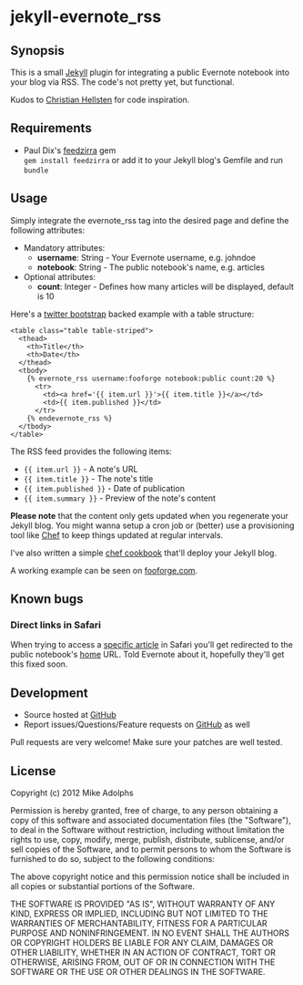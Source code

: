 # jekyll-evernote_rss

## Synopsis

This is a small [Jekyll](https://github.com/mojombo/jekyll) plugin for integrating a public Evernote notebook into your blog via RSS. The code's not pretty yet, but functional.

Kudos to [Christian Hellsten](https://github.com/christianhellsten) for code inspiration.

## Requirements

* Paul Dix's [feedzirra](https://github.com/pauldix/feedzirra) gem  
  `gem install feedzirra` or add it to your Jekyll blog's Gemfile and run `bundle`

## Usage

Simply integrate the evernote_rss tag into the desired page and define the following attributes:

* Mandatory attributes:
  * **username**: String - Your Evernote username, e.g. johndoe
  * **notebook**: String - The public notebook's name, e.g. articles
* Optional attributes:
  * **count**: Integer - Defines how many articles will be displayed, default is 10

Here's a [twitter bootstrap](http://twitter.github.com/bootstrap/) backed example with a table structure:

    <table class="table table-striped">
      <thead>
        <th>Title</th>
        <th>Date</th>
      </thead>
      <tbody>
        {% evernote_rss username:fooforge notebook:public count:20 %}
          <tr>
            <td><a href='{{ item.url }}'>{{ item.title }}</a></td>
            <td>{{ item.published }}</td>
          </tr>
        {% endevernote_rss %}
      </tbody>
    </table>
    
The RSS feed provides the following items:

* `{{ item.url }}` - A note's URL
* `{{ item.title }}` - The note's title
* `{{ item.published }}` - Date of publication
* `{{ item.summary }}` - Preview of the note's content

**Please note** that the content only gets updated when you regenerate your Jekyll blog. You might wanna setup a cron job or (better) use a provisioning tool like [Chef](http://www.opscode.com/chef) to keep things updated at regular intervals.

I've also written a simple [chef cookbook](https://github.com/fooforge/chef-cookbook_jekyll) that'll deploy your Jekyll blog.

A working example can be seen on [fooforge.com](http://fooforge.com/bookmarks.html).

## Known bugs

### Direct links in Safari

When trying to access a [specific article](http://www.evernote.com/pub/fooforge/public#n=5984d261-2ad4-4fb6-ae0a-2b6b2d18cc2a) in Safari you'll get redirected to the public notebook's [home](http://www.evernote.com/pub/fooforge/public) URL. Told Evernote about it, hopefully they'll get this fixed soon.

## Development

* Source hosted at [GitHub](https://github.com/fooforge/jekyll-evernote_rss)
* Report issues/Questions/Feature requests on [GitHub](https://github.com/fooforge/jekyll-evernote_rss/issues) as well

Pull requests are very welcome! Make sure your patches are well tested.

## License

Copyright (c) 2012 Mike Adolphs

Permission is hereby granted, free of charge, to any person obtaining
a copy of this software and associated documentation files (the
"Software"), to deal in the Software without restriction, including
without limitation the rights to use, copy, modify, merge, publish,
distribute, sublicense, and/or sell copies of the Software, and to
permit persons to whom the Software is furnished to do so, subject to
the following conditions:

The above copyright notice and this permission notice shall be
included in all copies or substantial portions of the Software.

THE SOFTWARE IS PROVIDED "AS IS", WITHOUT WARRANTY OF ANY KIND,
EXPRESS OR IMPLIED, INCLUDING BUT NOT LIMITED TO THE WARRANTIES OF
MERCHANTABILITY, FITNESS FOR A PARTICULAR PURPOSE AND
NONINFRINGEMENT. IN NO EVENT SHALL THE AUTHORS OR COPYRIGHT HOLDERS BE
LIABLE FOR ANY CLAIM, DAMAGES OR OTHER LIABILITY, WHETHER IN AN ACTION
OF CONTRACT, TORT OR OTHERWISE, ARISING FROM, OUT OF OR IN CONNECTION
WITH THE SOFTWARE OR THE USE OR OTHER DEALINGS IN THE SOFTWARE.